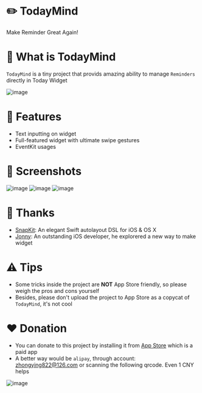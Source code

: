 # ✏️ TodayMind
Make Reminder Great Again!

# 🤔 What is TodayMind
`TodayMind` is a tiny project that provids amazing ability to manage `Reminders` directly in Today Widget

![image](https://raw.githubusercontent.com/cyanzhong/TodayMind/master/Resource/demo.gif)

# 🤘 Features
- Text inputting on widget
- Full-featured widget with ultimate swipe gestures
- EventKit usages

# 📱 Screenshots
![image](https://raw.githubusercontent.com/cyanzhong/TodayMind/master/Resource/1.jpg)
![image](https://raw.githubusercontent.com/cyanzhong/TodayMind/master/Resource/2.jpg)
![image](https://raw.githubusercontent.com/cyanzhong/TodayMind/master/Resource/3.jpg)

# 🙏 Thanks
- [SnapKit](https://github.com/SnapKit/SnapKit): An elegant Swift autolayout DSL for iOS & OS X
- [Jonny](http://weibo.com/u/2813718033): An outstanding iOS developer, he explorered a new way to make widget

# ⚠️ Tips
- Some tricks inside the project are **NOT** App Store friendly, so please weigh the pros and cons yourself
- Besides, please don't upload the project to App Store as a copycat of `TodayMind`, it's not cool

# ❤️ Donation
- You can donate to this project by installing it from [App Store](https://itunes.apple.com/app/id1207158665) which is a paid app
- A better way would be `alipay`, through account: zhongying822@126.com or scanning the following qrcode. Even 1 CNY helps

![image](https://raw.githubusercontent.com/cyanzhong/TodayMind/master/Resource/alipay.jpg)

